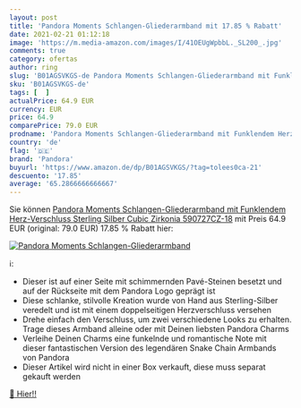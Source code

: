 ```yaml
---
layout: post
title: 'Pandora Moments Schlangen-Gliederarmband mit 17.85 % Rabatt'
date: 2021-02-21 01:12:18
image: 'https://m.media-amazon.com/images/I/41OEUgWpbbL._SL200_.jpg'
comments: true
category: ofertas
author: ring
slug: 'B01AGSVKGS-de Pandora Moments Schlangen-Gliederarmband mit Funklendem...'
sku: 'B01AGSVKGS-de'
tags: [  ]
actualPrice: 64.9 EUR
currency: EUR
price: 64.9
comparePrice: 79.0 EUR
prodname: 'Pandora Moments Schlangen-Gliederarmband mit Funklendem Herz-Verschluss Sterling Silber  Cubic Zirkonia 590727CZ-18'
country: 'de'
flag: '🇩🇪'
brand: 'Pandora'
buyurl: 'https://www.amazon.de/dp/B01AGSVKGS/?tag=tolees0ca-21'
descuento: '17.85'
average: '65.2866666666667'
---
```


Sie können [Pandora Moments Schlangen-Gliederarmband mit Funklendem Herz-Verschluss Sterling Silber  Cubic Zirkonia 590727CZ-18](https://www.amazon.de/dp/B01AGSVKGS/?tag=tolees0ca-21) mit Preis 64.9 EUR (original: 79.0 EUR) 17.85 % Rabatt hier:

[![Pandora Moments Schlangen-Gliederarmband](https://m.media-amazon.com/images/I/41OEUgWpbbL._SL200_.jpg)](https://www.amazon.de/dp/B01AGSVKGS/?tag=tolees0ca-21)

ℹ️:

- Dieser ist auf einer Seite mit schimmernden Pavé-Steinen besetzt und auf der Rückseite mit dem Pandora Logo geprägt ist
- Diese schlanke, stilvolle Kreation wurde von Hand aus Sterling-Silber veredelt und ist mit einem doppelseitigen Herzverschluss versehen
- Drehe einfach den Verschluss, um zwei verschiedene Looks zu erhalten. Trage dieses Armband alleine oder mit Deinen liebsten Pandora Charms
- Verleihe Deinen Charms eine funkelnde und romantische Note mit dieser fantastischen Version des legendären Snake Chain Armbands von Pandora
- Dieser Artikel wird nicht in einer Box verkauft, diese muss separat gekauft werden

[🛒 Hier!!](https://www.amazon.de/dp/B01AGSVKGS/?tag=tolees0ca-21)

